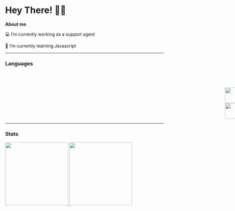 <h1> Hey There! 🖖🖖 </h1>

 <p><strong> About me </strong><p>
 <p> 💻 I’m currently working as a support agent </p>
 <p> 🌱 I’m currently learning Javascript</p>
  
<hr>
  
<h3> Languages </h3>
<div style="display:inline-block">
  <img style="margin-left:100em" height="50" width="50" src="https://cdn.jsdelivr.net/gh/devicons/devicon/icons/html5/html5-original-wordmark.svg" />
  <img style="margin-left:50em" height="50" width="50" src="https://cdn.jsdelivr.net/gh/devicons/devicon/icons/javascript/javascript-original.svg" />
  <img style="margin-left:50em" height="50" width="50" src="https://cdn.jsdelivr.net/gh/devicons/devicon/icons/css3/css3-original-wordmark.svg" />
</div>

<hr>
  
 <h3> Stats </h3> 
 
<div>
  <a href="https://github.com/Matheus-Pereira95">
  <img height="200em" src="https://github-readme-stats.vercel.app/api?username=Matheus-Pereira95&show_icons=true&theme=dark"/>
  <img height="200em" src="https://github-readme-stats.vercel.app/api/top-langs/?username=Matheus-Pereira95&layout=compact)](https://github.com/Matheus-Pereira95/github-readme-stats">

</div>

<!--
**Matheus-Pereira95/Matheus-Pereira95** is a ✨ _special_ ✨ repository because its `README.md` (this file) appears on your GitHub profile.

Here are some ideas to get you started:

- 🔭 I’m currently working on ...
- 🌱 I’m currently learning ...
- 👯 I’m looking to collaborate on ...
- 🤔 I’m looking for help with ...
- 💬 Ask me about ...
- 📫 How to reach me: ...
- 😄 Pronouns: ...
- ⚡ Fun fact: ...
-->

